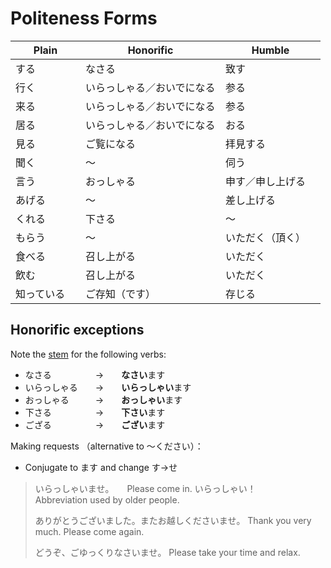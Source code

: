 # Politeness Forms

| Plain      | Honorific              | Humble          |
|------------|------------------------|-----------------|
| する　　　　 | なさる　　　　　　　　　　 | 致す　　　　　　　 |
| 行く　　　　 | いらっしゃる／おいでになる | 参る　　　　　　　 |
| 来る　　　　 | いらっしゃる／おいでになる | 参る　　　　　　　 |
| 居る　　　　 | いらっしゃる／おいでになる | おる　　　　　　　 |
| 見る　　　　 | ご覧になる　　　　　　　　 | 拝見する　　　　　 |
| 聞く　　　　 | ～　　　　　　　　　　　　 | 伺う　　　　　　　 |
| 言う　　　　 | おっしゃる　　　　　　　　 | 申す／申し上げる　 |
| あげる　　　 | ～　　　　　　　　　　　　 | 差し上げる　　　　 |
| くれる　　　 | 下さる　　　　　　　　　　 | ～　　　　　　　　 |
| もらう　　　 | ～　　　　　　　　　　　　 | いただく（頂く）　 |
| 食べる　　　 | 召し上がる　　　　　　　　 | いただく　　　　　 |
| 飲む　　　　 | 召し上がる　　　　　　　　 | いただく　　　　　 |
| 知っている　 | ご存知（です）　　　　　　 | 存じる　　　　　　 |

## Honorific exceptions

Note the [stem](stem-masu) for the following verbs:

- なさる　　　　　→　　**なさい**ます
- いらっしゃる　　→　　**いらっしゃい**ます
- おっしゃる　　　→　　**おっしゃい**ます
- 下さる　　　　　→　　**下さい**ます
- ござる　　　　　→　　**ござい**ます

Making requests （alternative to ～ください）：

- Conjugate to ます and change す→せ

> いらっしゃいませ。　　Please come in.
> いらっしゃい！　　　　Abbreviation used by older people.
> 
> ありがとうございました。またお越しくださいませ。
> Thank you very much. Please come again.
> 
> どうぞ、ごゆっくりなさいませ。
> Please take your time and relax.
